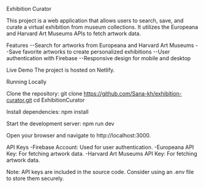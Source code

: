 Exhibition Curator 

This project is a web application that allows users to search, save, and curate a virtual exhibition from museum collections. It utilizes the Europeana and Harvard Art Museums APIs to fetch artwork data.

Features
--Search for artworks from Europeana and Harvard Art Museums
--Save favorite artworks to create personalized exhibitions
--User authentication with Firebase
--Responsive design for mobile and desktop

Live Demo
The project is hosted on Netlify.

Running Locally

Clone the repository:
git clone https://github.com/Sana-kh/exhibition-curator.git
cd ExhibitionCurator

Install dependencies:
npm install

Start the development server:
npm run dev

Open your browser and navigate to http://localhost:3000.

API Keys
-Firebase Account: Used for user authentication.
-Europeana API Key: For fetching artwork data.
-Harvard Art Museums API Key: For fetching artwork data.

Note: API keys are included in the source code. Consider using an .env file to store them securely.